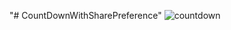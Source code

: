 "# CountDownWithSharePreference" 
![countdown](https://user-images.githubusercontent.com/59265591/141734469-1d8ed337-aa41-4ab8-9f68-88cc0d15d4bb.png)
